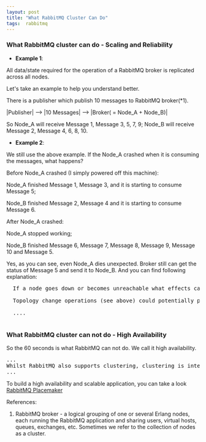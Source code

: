 ```yaml
---
layout: post
title: "What RabbitMQ Cluster Can Do"
tags:  rabbitmq
---
```


<h3>What RabbitMQ cluster can do - Scaling and Reliability</h3>


* <b>Example 1</b>: 

All data/state required for the operation of a RabbitMQ broker is replicated across all nodes.

Let's take an example to help you understand better. 

There is a publisher which publish 10 messages to RabbitMQ broker(*1).

|Publisher| --> |10 Messages| --> |Broker( = Node_A + Node_B)|

So Node_A will receive Message 1, Message 3, 5, 7, 9; Node_B will receive Message 2, Message 4, 6, 8, 10.

* <b>Example 2</b>:

We still use the above example. If the Node_A crashed when it is consuming the messages, what happens?

Before Node_A crashed (I simply powered off this machine):

Node_A finished Message 1, Message 3, and it is starting to consume Message 5;

Node_B finished Message 2, Message 4 and it is starting to consume Message 6.

After Node_A crashed:

Node_A stopped working;

Node_B finished Message 6, Message 7, Message 8, Message 9, Message 10 and Message 5.

Yes, as you can see, even Node_A dies unexpected. Broker still can get the status of Message 5 and send it to Node_B. 
And you can find following explanation:

<pre>
  If a node goes down or becomes unreachable what effects can this have on the cluster? Do things 'hang' for a bit?
  
  Topology change operations (see above) could potentially pause operation for a brief time but they will complete eventually. We use the net_kernel erlang module to do monitoring between nodes. The default "tick" time there is 60 seconds but this can be reduced. Further, in the event of a failure, any communication between the nodes will likely result in an error being generated and detected immediately: i.e. the only time at which you would not know about a node failure for 60 seconds is if there was no communication between the nodes for that amount of time.
  
  ....
  
</pre>


<h3>What RabbitMQ cluster can not do - High Availability</h3>

So the 60 seconds is what RabbitMQ can not do. We call it high availability. 

<pre>
...
Whilst RabbitMQ also supports clustering, clustering is intended to facilitate scalability, not availability. Thus in a cluster, if a node fails, queues which were on the failed node are lost. With the high availability setup described in this guide, when a node fails, the durable queues and the persistent messages within them can be recovered by a different node.
...
</pre>

To build a high availability and scalable application, you can take a look <a href='http://www.rabbitmq.com/pacemaker.html'>RabbitMQ Placemaker</a>


References:

1. RabbitMQ broker - a logical grouping of one or several Erlang nodes, each running the RabbitMQ application and sharing users, virtual hosts, queues, exchanges, etc. Sometimes we refer to the collection of nodes as a cluster. 
